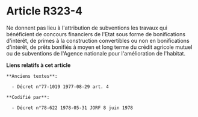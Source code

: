 # Article R323-4

Ne donnent pas lieu à l'attribution de subventions les travaux qui bénéficient de concours financiers de l'Etat sous forme de
bonifications d'intérêt, de primes à la construction convertibles ou non en bonifications d'intérêt, de prêts bonifiés à
moyen et long terme du crédit agricole mutuel ou de subventions de l'Agence nationale pour l'amélioration de l'habitat.

**Liens relatifs à cet article**

	**Anciens textes**:

	  - Décret n°77-1019 1977-08-29 art. 4

	**Codifié par**:

	  - Décret n°78-622 1978-05-31 JORF 8 juin 1978

